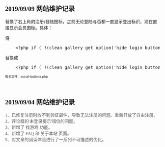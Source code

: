 <h2>
	<span style="font-family:Microsoft YaHei;">2019/09/09 网站维护记录</span>
</h2>
<p>
	替换了右上角的注册/登陆图标，之前无论登陆与否都一直显示登出标识，现在直接显示会员图标。具体：
</p>
<p>
	将
</p>
<pre class="prettyprint lang-php">    &lt;?php if ( !(clean_gallery_get_option('hide_login_button')) ) { ?&gt;&lt;?php if (is_user_logged_in()) : ?&gt;&lt;a href="&lt;?php echo esc_url( wp_logout_url( get_permalink() ) ); ?&gt;" class="clean-gallery-social-icon-login" title="&lt;?php esc_attr_e( 'Logout', 'clean-gallery' ); ?&gt;" aria-label="&lt;?php esc_attr_e( 'Logout Button', 'clean-gallery' ); ?&gt;"&gt;&lt;i class="fa fa-sign-out" aria-hidden="true"&gt;&lt;/i&gt;&lt;/a&gt;&lt;?php else : ?&gt;&lt;a href="&lt;?php echo esc_url( wp_login_url( get_permalink() ) ); ?&gt;" class="clean-gallery-social-icon-login" title="&lt;?php esc_attr_e( 'Login / Register', 'clean-gallery' ); ?&gt;" aria-label="&lt;?php esc_attr_e( 'Login / Register Button', 'clean-gallery' ); ?&gt;"&gt;&lt;i class="fa fa-sign-in" aria-hidden="true"&gt;&lt;/i&gt;&lt;/a&gt;&lt;?php endif;?&gt;&lt;?php } ?&gt;</pre>
<p>
	替换成
</p>
<pre class="prettyprint lang-php">    &lt;?php if ( !(clean_gallery_get_option('hide_login_button')) ) { ?&gt;&lt;?php if (is_user_logged_in()) : ?&gt;&lt;a href="&lt;?php echo esc_url( wp_logout_url( get_permalink() ) ); ?&gt;" class="clean-gallery-social-icon-login" title="&lt;?php esc_attr_e( 'Logout', 'clean-gallery' ); ?&gt;" aria-label="&lt;?php esc_attr_e( 'Logout Button', 'clean-gallery' ); ?&gt;"&gt;&lt;i class="fa fa-user" aria-hidden="true"&gt;&lt;/i&gt;&lt;/a&gt;&lt;?php else : ?&gt;&lt;a href="&lt;?php echo esc_url( wp_login_url( get_permalink() ) ); ?&gt;" class="clean-gallery-social-icon-login" title="&lt;?php esc_attr_e( 'Login / Register', 'clean-gallery' ); ?&gt;" aria-label="&lt;?php esc_attr_e( 'Login / Register Button', 'clean-gallery' ); ?&gt;"&gt;&lt;i class="fa fa-user" aria-hidden="true"&gt;&lt;/i&gt;&lt;/a&gt;&lt;?php endif;?&gt;&lt;?php } ?&gt;</pre>
</pre>
<p>
	<span style="font-size:10px;">相关文件：</span><span style="font-size:10px;">social-buttons.php</span>
</p>
<p>
	<br />
</p>
<h2>
	<span style="font-family:Microsoft YaHei;">2019/09/04 网站维护记录</span>
</h2>
<p>
	<span style="color:#5A5A5A;font-family:&quot;font-size:14px;background-color:#FFFFFF;">1、已修复注册时收不到验证邮件，导致无法注册的问题。重新开放了自由注册。</span><br />
<span style="color:#5A5A5A;font-family:&quot;font-size:14px;background-color:#FFFFFF;">2、评论框的'未登录提示'错位的问题。</span><br />
<span style="color:#5A5A5A;font-family:&quot;font-size:14px;background-color:#FFFFFF;">3、新增了 找游戏 功能。</span><br />
<span style="color:#5A5A5A;font-family:&quot;font-size:14px;background-color:#FFFFFF;">4、新增了 FAQ 和 关于本站 页面。</span><br />
<span style="color:#5A5A5A;font-family:&quot;font-size:14px;background-color:#FFFFFF;">5、对文章的阅读体验进行了一系列不可描述的优化。</span><span style="font-family:Microsoft YaHei;"></span>
</p>

